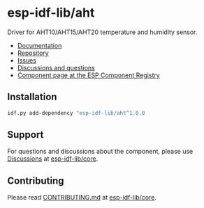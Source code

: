 # esp-idf-lib/aht

Driver for AHT10/AHT15/AHT20 temperature and humidity sensor.

* [Documentation](https://esp-idf-lib.github.io/aht/)
* [Repository](https://github.com/esp-idf-lib/aht)
* [Issues](https://github.com/esp-idf-lib/aht/issues)
* [Discussions and questions](https://github.com/esp-idf-lib/core/discussions)
* [Component page at the ESP Component Registry](https://components.espressif.com/components/esp-idf-lib/aht)

## Installation

```sh
idf.py add-dependency "esp-idf-lib/aht^1.0.0
```

## Support

For questions and discussions about the component, please use
[Discussions](https://github.com/esp-idf-lib/core/discussions)
at [esp-idf-lib/core](https://github.com/esp-idf-lib/core).

## Contributing

Please read [CONTRIBUTING.md](https://github.com/esp-idf-lib/core/blob/main/CONTRIBUTING.md)
at [esp-idf-lib/core](https://github.com/esp-idf-lib/core).
